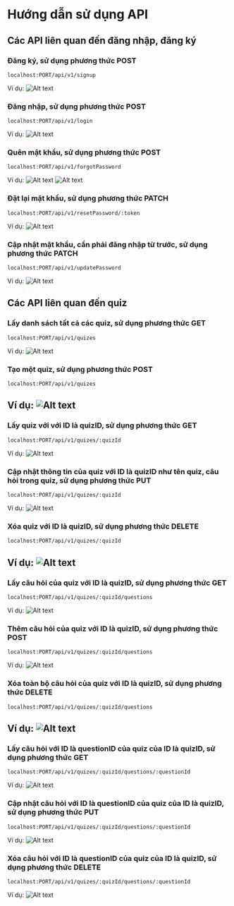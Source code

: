 # Hướng dẫn sử dụng API

## **Các API liên quan đến đăng nhập, đăng ký**

### Đăng ký, sử dụng phương thức POST
```url
localhost:PORT/api/v1/signup
```
Ví dụ:
![Alt text](img/signup.png)

### Đăng nhập, sử dụng phương thức POST
```url
localhost:PORT/api/v1/login
```
Ví dụ:
![Alt text](img/login.png)

### Quên mật khẩu, sử dụng phương thức POST
```url
localhost:PORT/api/v1/forgotPassword
```
Ví dụ:
![Alt text](img/forgotPassword.png)
![Alt text](img/mail.png)

### Đặt lại mật khẩu, sử dụng phương thức PATCH
```url
localhost:PORT/api/v1/resetPassword/:token
```
Ví dụ:
![Alt text](img/resetPassword.png)

### Cập nhật mật khẩu, cần phải đăng nhập từ trước, sử dụng phương thức PATCH
```url
localhost:PORT/api/v1/updatePassword
```
Ví dụ:
![Alt text](img/updatePassword.png)

## **Các API liên quan đến quiz**
### Lấy danh sách tất cả các quiz, sử dụng phương thức GET
```url
localhost:PORT/api/v1/quizes
```
Ví dụ:
![Alt text](img/getQuizes.png)

### Tạo một quiz, sử dụng phương thức POST
```url
localhost:PORT/api/v1/quizes
```
Ví dụ:
![Alt text](img/createQuiz.png)
------------------------


### Lấy quiz với với ID là quizID, sử dụng phương thức GET
```url
localhost:PORT/api/v1/quizes/:quizId
```
Ví dụ:
![Alt text](img/getQuizWithID.png)

### Cập nhật thông tin của quiz với ID là quizID như tên quiz, câu hỏi trong quiz, sử dụng phương thức PUT

```url
localhost:PORT/api/v1/quizes/:quizId
```
Ví dụ:
![Alt text](img/updateQuizWithID.png)
### Xóa quiz với ID là quizID, sử dụng phương thức DELETE
```url
localhost:PORT/api/v1/quizes/:quizId
```
Ví dụ:
![Alt text](img/deleteQuizWithID.png)
---

### Lấy câu hỏi của quiz với ID là quizID, sử dụng phương thức GET
```url
localhost:PORT/api/v1/quizes/:quizId/questions
```
Ví dụ:
![Alt text](img/getQuestionQuiz.png)

### Thêm câu hỏi của quiz với ID là quizID, sử dụng phương thức POST
```url
localhost:PORT/api/v1/quizes/:quizId/questions
```
Ví dụ:
![Alt text](img/addQuestionQuiz.png)
### Xóa toàn bộ câu hỏi của quiz với ID là quizID, sử dụng phương thức DELETE
```url
localhost:PORT/api/v1/quizes/:quizId/questions
```
Ví dụ:
![Alt text](img/deleteAllQuestionQuiz.png)
---

### Lấy câu hỏi với ID là questionID của quiz của ID là quizID, sử dụng phương thức GET
```url
localhost:PORT/api/v1/quizes/:quizId/questions/:questionId
```
Ví dụ:
![Alt text](img/getQuestionByID.png)

### Cập nhật câu hỏi với ID là questionID của quiz của ID là quizID, sử dụng phương thức PUT
```url
localhost:PORT/api/v1/quizes/:quizId/questions/:questionId
```
Ví dụ:
![Alt text](img/updateQuestionByID.png)

### Xóa câu hỏi với ID là questionID của quiz của ID là quizID, sử dụng phương thức DELETE
```url
localhost:PORT/api/v1/quizes/:quizId/questions/:questionId
```
Ví dụ:
![Alt text](img/deleteQuestionByID.png)